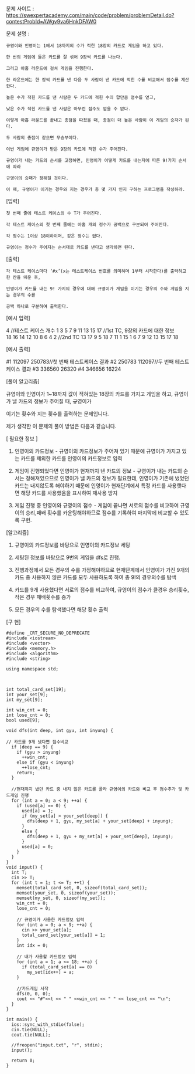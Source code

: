문제 사이트 : https://swexpertacademy.com/main/code/problem/problemDetail.do?contestProbId=AWgv9va6HnkDFAW0

문제 설명 :

    규영이와 인영이는 1에서 18까지의 수가 적힌 18장의 카드로 게임을 하고 있다.

    한 번의 게임에 둘은 카드를 잘 섞어 9장씩 카드를 나눈다. 
    
    그리고 아홉 라운드에 걸쳐 게임을 진행한다.

    한 라운드에는 한 장씩 카드를 낸 다음 두 사람이 낸 카드에 적힌 수를 비교해서 점수를 계산한다.

    높은 수가 적힌 카드를 낸 사람은 두 카드에 적힌 수의 합만큼 점수를 얻고,

    낮은 수가 적힌 카드를 낸 사람은 아무런 점수도 얻을 수 없다.

    이렇게 아홉 라운드를 끝내고 총점을 따졌을 때, 총점이 더 높은 사람이 이 게임의 승자가 된다.

    두 사람의 총점이 같으면 무승부이다.

    이번 게임에 규영이가 받은 9장의 카드에 적힌 수가 주어진다.

    규영이가 내는 카드의 순서를 고정하면, 인영이가 어떻게 카드를 내는지에 따른 9!가지 순서에 따라

    규영이의 승패가 정해질 것이다.

    이 때, 규영이가 이기는 경우와 지는 경우가 총 몇 가지 인지 구하는 프로그램을 작성하라.


[입력]

    첫 번째 줄에 테스트 케이스의 수 T가 주어진다.

    각 테스트 케이스의 첫 번째 줄에는 아홉 개의 정수가 공백으로 구분되어 주어진다.

    각 정수는 1이상 18이하이며, 같은 정수는 없다.

    규영이는 정수가 주어지는 순서대로 카드를 낸다고 생각하면 된다.


[출력]

    각 테스트 케이스마다 ‘#x’(x는 테스트케이스 번호를 의미하며 1부터 시작한다)를 출력하고 한 칸을 띄운 후,

    인영이가 카드를 내는 9! 가지의 경우에 대해 규영이가 게임을 이기는 경우의 수와 게임을 지는 경우의 수를

    공백 하나로 구분하여 출력한다.

[예시 입력]

4  //테스트 케이스 개수
1 3 5 7 9 11 13 15 17 //1st TC, 9장의 카드에 대한 정보  
18 16 14 12 10 8 6 4 2 //2nd TC
13 17 9 5 18 7 11 1 15
1 6 7 9 12 13 15 17 18	

[예시 출력]

#1 112097 250783//첫 번째 테스트케이스 결과
#2 250783 112097//두 번째 테스트케이스 결과
#3 336560 26320
#4 346656 16224	

[풀이 알고리즘]

  규영이와 인영이가 1~18까지 값이 적혀있는 18장의 카드를 가지고 게임을 하고, 규영이가 낼 카드의 정보가 주어질 때, 규영이가 
  
  이기는 횟수와 지는 횟수를 출력하는 문제입니다.
  
  제가 생각한 이 문제의 풀이 방법은 다음과 같습니다.
  
  [ 필요한 정보 ]
  1. 인영이의 카드정보 
    - 규영이의 카드정보가 주어져 있기 때문에 규영이가 가지고 있는 카드를 제외한 카드를 인영이의 카드정보로 입력
  
  2. 게임이 진행되었다면 인영이가 현재까지 낸 카드의 정보
    - 규영이가 내는 카드의 순서는 정해져있으므로 인영이가 낼 카드의 정보가 필요한데, 인영이가 기존에 냈었던 카드는
      내지않도록 해야하기 때문에 인영이가 현재단계에서 특정 카드를 사용햇다면 해당 카드를 사용했음을 표시하여 재사용 방지
  
  3. 게임 진행 중 인영이와 규영이의 점수
    - 게임이 끝나면 서로의 점수를 비교하여 규영이의 승리,패배 횟수를 카운팅해야하므로 점수를 기록하여 마지막에 비교할 수 있도록 
      구현.
  
  [알고리즘]
  
  1. 규영이의 카드정보를 바탕으로 인영이의 카드정보 세팅
  
  2. 세팅된 정보를 바탕으로 9번의 게임을 dfs로 진행.
  
  3. 진행과정에서 모든 경우의 수를 가정해야하므로 현재단계에서 인영이가 가진 9개의 카드 중 사용하지 않은 카드를 모두 사용하도록
     하여 총 9!의 경우의수를 탐색
  
  4. 카드를 9개 사용했다면 서로의 점수를 비교하여, 규영이의 점수가 클경우 승리횟수, 작은 경우 패배횟수를 증가

  5. 모든 경우의 수를 탐색했다면 해당 횟수 출력


[구 현]

    #define _CRT_SECURE_NO_DEPRECATE
    #include <iostream>
    #include <vector>
    #include <memory.h>
    #include <algorithm>
    #include <string>

    using namespace std;



    int total_card_set[19];
    int your_set[9];
    int my_set[9];

    int win_cnt = 0;
    int lose_cnt = 0;
    bool used[9];

    void dfs(int deep, int gyu, int inyung) {
    
    // 카드를 9개 냈다면 점수비교
      if (deep == 9) {
        if (gyu > inyung)
          ++win_cnt;
        else if (gyu < inyung)
          ++lose_cnt;
        return;
      }

      //현재까지 냈던 카드 중 내지 않은 카드를 골라 규영이의 카드와 비교 후 점수추가 및 카드게임 진행
      for (int a = 0; a < 9; ++a) {
        if (used[a] == 0) {
          used[a] = 1;
          if (my_set[a] > your_set[deep]) {
            dfs(deep + 1, gyu, my_set[a] + your_set[deep] + inyung);
          }
          else {
            dfs(deep + 1, gyu + my_set[a] + your_set[deep], inyung);
          }
          used[a] = 0;
        }
      }
    }
    void input() {
      int T;
      cin >> T;
      for (int t = 1; t <= T; ++t) {
        memset(total_card_set, 0, sizeof(total_card_set));
        memset(your_set, 0, sizeof(your_set));
        memset(my_set, 0, sizeof(my_set));
        win_cnt = 0;
        lose_cnt = 0;

        // 규영이가 사용한 카드정보 입력
        for (int a = 0; a < 9; ++a) {
          cin >> your_set[a];
          total_card_set[your_set[a]] = 1;
        }
        int idx = 0;
        
        // 내가 사용할 카드정보 입력
        for (int a = 1; a <= 18; ++a) {
          if (total_card_set[a] == 0)
            my_set[idx++] = a;
        }

        //카드게임 시작
        dfs(0, 0, 0);
        cout << "#"<<t << " " <<win_cnt << " " << lose_cnt << "\n";
      }
    }

    int main() {
      ios::sync_with_stdio(false);
      cin.tie(NULL);
      cout.tie(NULL);

      //freopen("input.txt", "r", stdin);
      input();

      return 0;
    }

